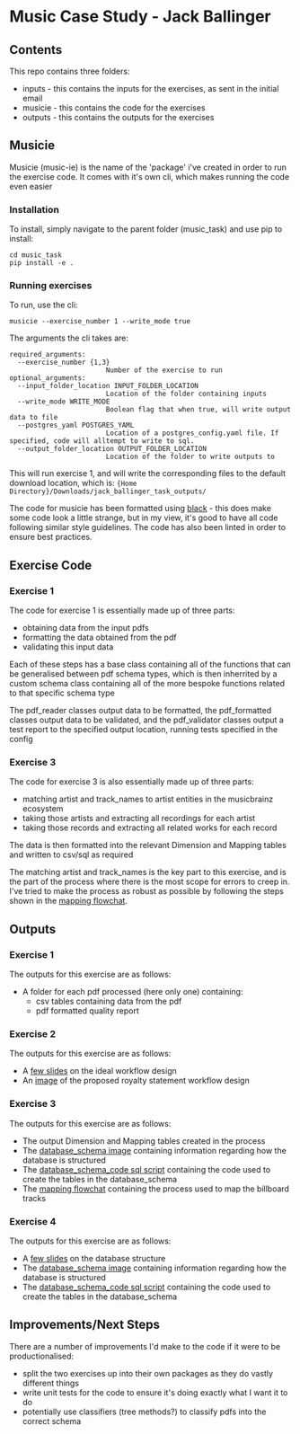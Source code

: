# Music Case Study - Jack Ballinger

## Contents
This repo contains three folders:
- inputs - this contains the inputs for the exercises, as sent in the initial email
- musicie - this contains the code for the exercises
- outputs - this contains the outputs for the exercises

## Musicie
Musicie (music-ie) is the name of the 'package' i've created in order to run the exercise code.
It comes with it's own cli, which makes running the code even easier

### **Installation**
To install, simply navigate to the parent folder (music_task) and use pip to install:
```
cd music_task
pip install -e .
```

### **Running exercises**
To run, use the cli:
```
musicie --exercise_number 1 --write_mode true
```

The arguments the cli takes are:
```
required_arguments: 
  --exercise_number {1,3}
                        Number of the exercise to run
optional_arguments:
  --input_folder_location INPUT_FOLDER_LOCATION
                        Location of the folder containing inputs
  --write_mode WRITE_MODE
                        Boolean flag that when true, will write output data to file
  --postgres_yaml POSTGRES_YAML
                        Location of a postgres_config.yaml file. If specified, code will alltempt to write to sql.
  --output_folder_location OUTPUT_FOLDER_LOCATION
                        Location of the folder to write outputs to
```

This will run exercise 1, and will write the corresponding files to the default download location, which is:
```{Home Directory}/Downloads/jack_ballinger_task_outputs/```

The code for musicie has been formatted using [black](https://black.readthedocs.io/en/stable/) - this does make some code look a little strange, but in my view, it's good to have all code following similar style guidelines.
The code has also been linted in order to ensure best practices.

## Exercise Code
### **Exercise 1**
The code for exercise 1 is essentially made up of three parts:
- obtaining data from the input pdfs
- formatting the data obtained from the pdf
- validating this input data

Each of these steps has a base class containing all of the functions that can be generalised between pdf schema types, which is then inherrited by a custom schema class containing all of the more bespoke functions related to that specific schema type

The pdf_reader classes output data to be formatted, the pdf_formatted classes output data to be validated, and the pdf_validator classes output a test report to the specified output location, running tests specified in the config

### **Exercise 3**
The code for exercise 3 is also essentially made up of three parts:
- matching artist and track_names to artist entities in the musicbrainz ecosystem
- taking those artists and extracting all recordings for each artist
- taking those records and extracting all related works for each record

The data is then formatted into the relevant Dimension and Mapping tables and written to csv/sql as required

The matching artist and track_names is the key part to this exercise, and is the part of the process where there is the most scope for errors to creep in. I've tried to make the process as robust as possible by following the steps shown in the [mapping flowchat](outputs/exercise_3_artist_recording_universe/artist_track_mapping_process.png).

## Outputs
### **Exercise 1**
The outputs for this exercise are as follows:
- A folder for each pdf processed (here only one) containing:
    - csv tables containing data from the pdf
    - pdf formatted quality report

### **Exercise 2**
The outputs for this exercise are as follows:
- A [few slides](outputs/exercise_2_standardise_royalty_statements/workflow_design.pdf) on the ideal workflow design
- An [image](outputs/exercise_2_standardise_royalty_statements/royalty_statement_workflow_process.jpeg) of the proposed royalty statement workflow design

### **Exercise 3**
The outputs for this exercise are as follows:
- The output Dimension and Mapping tables created in the process
- The [database_schema image](outputs/exercise_3_artist_recording_universe/database_schema.png) containing information regarding how the database is structured
- The [database_schema_code sql script](outputs/exercise_3_artist_recording_universe/database_schema_code.sql) containing the code used to create the tables in the database_schema
- The [mapping flowchat](outputs/exercise_3_artist_recording_universe/artist_track_mapping_process.png) containing the process used to map the billboard tracks

### **Exercise 4**
The outputs for this exercise are as follows:
- A [few slides](outputs/exercise_4_structure_database/database_schema.pdf) on the database structure
- The [database_schema image](outputs/exercise_4_structure_database/database_schema.png) containing information regarding how the database is structured
- The [database_schema_code sql script](outputs/exercise_4_structure_database/database_schema_code.sql) containing the code used to create the tables in the database_schema


## Improvements/Next Steps
There are a number of improvements I'd make to the code if it were to be productionalised:
- split the two exercises up into their own packages as they do vastly different things
- write unit tests for the code to ensure it's doing exactly what I want it to do
- potentially use classifiers (tree methods?) to classify pdfs into the correct schema